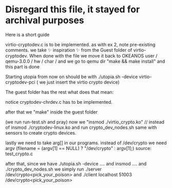 
# Disregard this file, it stayed for archival purposes



Here is a short guide <Personal Use>

virtio-cryptodev.c is to be implemented. as with ex 2, note pre-existing comments. 
we take ✨ inspiration ✨ from the Guest folder of virtio-cryptodev.
When done with the file we move it back to OKEANOS user / qemu-3.0.0 / hw / char / <here>   and we go to qemu dir 
"make && make install"  and this part is done

Starting utopia from now on should be with ./utopia.sh -device virtio-cryptodev-pci
( we just insert the virtio crypto device)


The guest folder has the rest what does that mean:

notice cryptodev-chrdev.c has to be implemented.

after that we "make" inside the guest folder

(we run  run-test.sh and pray) 
now we "insmod ./virtio_crypto.ko" // instead of insmod ./cryptodev-linux.ko
and run crypto_dev_nodes.sh same with sensors to create crypto devices.

lastly we need to take arg[] in our programs. instead of /dev/crypto  we need argv 
(filename = (argv[1] == NULL) ? "/dev/crypto" : argv[1];)  source: test_crypto.c


after that, since we have   ./utopia.sh -device .... 
and insmod .... and ./crypto_dev_nodes.sh  we simply run  ./server /dev/crypto<pick_your_poison> and ./client localhost 51003 /dev/crypto<pick_your_poison>
